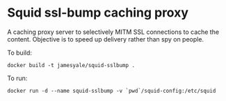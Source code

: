 Squid ssl-bump caching proxy
============================

A caching proxy server to selectively MITM SSL connections to cache the content. Objective is to speed up delivery rather than spy on people. 

To build: 

    docker build -t jamesyale/squid-sslbump .

To run: 

    docker run -d --name squid-sslbump -v `pwd`/squid-config:/etc/squid
